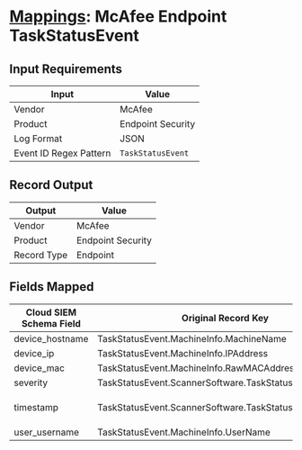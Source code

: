 # [Mappings](README.md): McAfee Endpoint TaskStatusEvent

## Input Requirements

|Input|Value|
|-----|-----|
|Vendor|McAfee|
|Product|Endpoint Security|
|Log Format|JSON|
|Event ID Regex Pattern|`TaskStatusEvent`|

## Record Output

|Output|Value|
|------|-----|
|Vendor|McAfee|
|Product|Endpoint Security|
|Record Type|Endpoint|

## Fields Mapped

|Cloud SIEM Schema Field|Original Record Key|Notes|
|-----------------------|-------------------|-----|
|device_hostname|TaskStatusEvent.MachineInfo.MachineName||
|device_ip|TaskStatusEvent.MachineInfo.IPAddress||
|device_mac|TaskStatusEvent.MachineInfo.RawMACAddress||
|severity|TaskStatusEvent.ScannerSoftware.TaskStatusInfo.Severity||
|timestamp|TaskStatusEvent.ScannerSoftware.TaskStatusInfo.GMTTime|We expect the orginal record value of `TaskStatusEvent.ScannerSoftware.TaskStatusInfo.GMTTime` is in the format `YYYY-MM-dd'T'HH:mm:ss`|
|user_username|TaskStatusEvent.MachineInfo.UserName||

